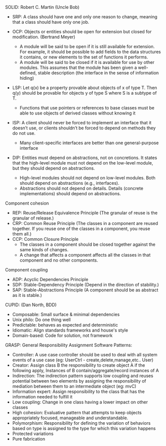 SOLID: Robert C. Martin (Uncle Bob)   
* SRP: A class should have one and only one reason to change, meaning that a class should have only one job.  
* OCP: Objects or entities should be open for extension but closed for modification. (Bertrand Meyer)
  - A module will be said to be open if it is still available for extension. For example, it should be possible to add fields to the data structures it contains, or new elements to the set of functions it performs.
  - A module will be said to be closed if it is available for use by other modules. This assumes that the module has been given a well-defined, stable description (the interface in the sense of information hiding)

* LSP: Let q(x) be a property provable about objects of x of type T. Then q(y) should be provable for objects y of type S where S is a subtype of T.  
  - Functions that use pointers or references to base classes must be able to use objects of derived classes without knowing it
* ISP: A client should never be forced to implement an interface that it doesn’t use, or clients shouldn’t be forced to depend on methods they do not use.  
  - Many client-specific interfaces are better than one general-purpose interface
* DIP: Entities must depend on abstractions, not on concretions. It states that the high-level module must not depend on the low-level module, but they should depend on abstractions.
  - High-level modules should not depend on low-level modules. Both should depend on abstractions (e.g., interfaces).
  - Abstractions should not depend on details. Details (concrete implementations) should depend on abstractions.

Component cohesion
- REP: Reuse/Release Equivalence Principle (The granular of reuse is the granular of release.)
- CRP: Common Reuse Principle (The classes in a component are reused together. If you reuse one of the classes in a component, you reuse them all.)
- CCP: Common Closure Principle 
  * The classes in a component should be closed together against the same kinds of changes. 
  * A change that affects a component affects all the classes in that component and no other components.

Component coupling
- ADP: Acyclic Dependencies Principle
- SDP: Stable-Dependency Principle (Depend in the direction of stability.)
- SAP: Stable-Abstractions Principle (A component should be as abstract as it is stable.)


CUPID: (Dan North, BDD)   
* Composable: Small surface & minimal dependencies    
* Unix philo: Do one thing well   
* Predictable: behaves as expected and deterministic  
* Idiomatic: Align standards frameworks and house's style    
* Domain-based: Code for solution, not framework    

GRASP: General Responsibility Assignment Software Patterns: 
- Controller: A use case controller should be used to deal with all system events of a use case (eg: UserCtrl - create,delete,manage,etc.. User) 
- Creator: Assign class B the responsibility to create object A if the following apply, Instances of B contain/aggregate/record instances of A
- Indirection: The indirection pattern supports low coupling and reuses potential between two elements by assigning the responsibility of mediation between them to an intermediate object (eg: mvC)
- Information expert: Assign responsibility to the class that has the information needed to fulfill it
- Low coupling: Change in one class having a lower impact on other classes
- High cohesion: Evaluative pattern that attempts to keep objects appropriately focused, manageable and understandable.
- Polymorphism: Responsibility for defining the variation of behaviors based on type is assigned to the type for which this variation happens
- Protected variations
- Pure fabrication
